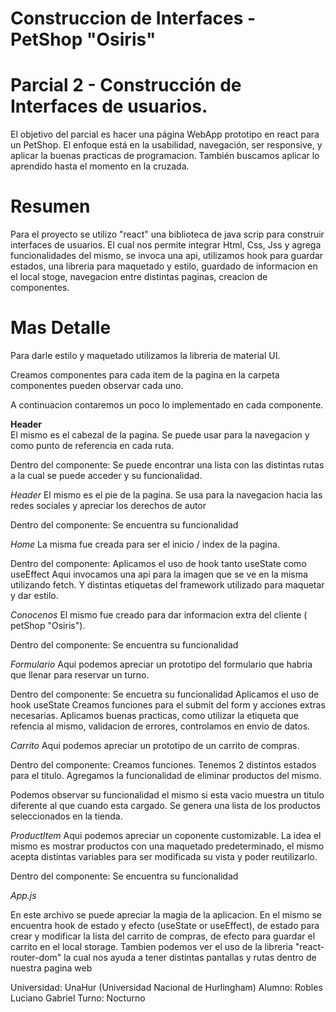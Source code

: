 # Construccion de Interfaces - PetShop "Osiris"

# Parcial 2 - Construcción de Interfaces de usuarios.

El objetivo del parcial es hacer una página WebApp prototipo en react para un PetShop. El enfoque está en la usabilidad, navegación, ser responsive, y aplicar la buenas practicas de programacion. También buscamos aplicar lo aprendido hasta el momento en la cruzada.

# Resumen

Para el proyecto se utilizo "react" una biblioteca de java scrip para construir interfaces de usuarios.
El cual nos permite integrar Html, Css, Jss y agrega funcionalidades del mismo, se invoca una api, utilizamos hook para guardar estados, una libreria para maquetado y estilo, guardado de informacion en el local stoge, navegacion entre distintas paginas, creacion de componentes.

# Mas Detalle

Para darle estilo y maquetado utilizamos la libreria de material UI.

Creamos componentes para cada item de la pagina en la carpeta componentes pueden observar cada uno.

A continuacion contaremos un poco lo implementado en cada componente.

**Header** <br/>
El mismo es el cabezal de la pagina.
Se puede usar para la navegacion y como punto de referencia en cada ruta.

Dentro del componente:
Se puede encontrar una lista con las distintas rutas a la cual se puede acceder y su funcionalidad. 

*Header*
El mismo es el pie de la pagina.
Se usa para la navegacion hacia las redes sociales y apreciar los derechos de autor

Dentro del componente:
Se encuentra su funcionalidad

*Home*
La misma fue creada para ser el inicio / index de la pagina.

Dentro del componente:
Aplicamos el uso de hook tanto useState como useEffect
Aqui invocamos una api para la imagen que se ve en la misma utilizando fetch.
Y distintas etiquetas del framework utilizado para maquetar y dar estilo.

*Conocenos*
El mismo fue creado para dar informacion extra del cliente ( petShop "Osiris").

Dentro del componente:
Se encuentra su funcionalidad

*Formulario*
Aqui podemos apreciar un prototipo del formulario que habria que llenar para reservar un turno.

Dentro del componente:
Se encuetra su funcionalidad
Aplicamos el uso de hook useState
Creamos funciones para el submit del form y acciones extras necesarias.
Aplicamos buenas practicas, como utilizar la etiqueta que refencia al mismo, validacion de errores, controlamos en envio de datos.

*Carrito*
Aqui podemos apreciar un prototipo de un carrito de compras.

Dentro del componente:
Creamos funciones.
Tenemos 2 distintos estados para el titulo.
Agregamos la funcionalidad de eliminar productos del mismo.

Podemos observar su funcionalidad el mismo si esta vacio muestra un titulo diferente al que cuando esta cargado.
Se genera una lista de los productos seleccionados en la tienda.

*ProductItem*
Aqui podemos apreciar un coponente customizable. La idea el mismo es mostrar productos con una maquetado predeterminado, el mismo acepta distintas variables para ser modificada su vista y poder reutilizarlo.

Dentro del componente:
Se encuentra su funcionalidad

*App.js*

En este archivo se puede apreciar la magia de la aplicacion. 
En el mismo se encuentra hook de estado y efecto (useState or useEffect), de estado para crear y modificar la lista del carrito de compras, de efecto para guardar el carrito en el local storage.
Tambien podemos ver el uso de la libreria "react-router-dom" la cual nos ayuda a tener distintas pantallas y rutas dentro de nuestra pagina web

Universidad: UnaHur (Universidad Nacional de Hurlingham) Alumno: Robles Luciano Gabriel Turno: Nocturno
